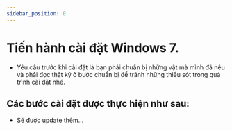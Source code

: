 ```yaml
---
sidebar_position: 0
---
```

# Tiến hành cài đặt Windows 7.
- Yêu cầu trước khi cài đặt là bạn phải chuẩn bị những vật mà mình đã nêu và phải đọc thật kỹ ở bước chuẩn bị để tránh những thiếu sót trong quá trình cài đặt nhé.
## Các bước cài đặt được thực hiện như sau:
- Sẽ được update thêm...
